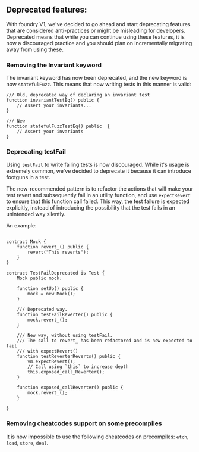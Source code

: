 ## Deprecated features:

With foundry V1, we've decided to go ahead and start deprecating features that are considered anti-practices or might be misleading for developers. Deprecated means that while you can continue using these features, it is now a discouraged practice and you should plan on incrementally migrating away from using these.

### Removing the Invariant keyword

The invariant keyword has now been deprecated, and the new keyword is now `statefulFuzz`. This means that now writing tests in this manner is valid:

```solidity
/// Old, deprecated way of declaring an invariant test
function invariantTestEq() public {
    // Assert your invariants...
}

/// New
function statefulFuzzTestEq() public  {
    // Assert your invariants
}
```

### Deprecating testFail

Using `testFail` to write failing tests is now discouraged. While it's usage is extremely common, we've decided to deprecate it because it can introduce footguns in a test.

The now-recommended pattern is to refactor the actions that will make your test revert and subsequently fail in an utility function, and use `expectRevert` to ensure that this function call failed. This way, the test failure is expected explicitly, instead of introducing the possibility that the test fails in an unintended way silently.

An example:

```solidity

contract Mock {
    function revert_() public {
        revert("This reverts");
    }
}

contract TestFailDeprecated is Test {
    Mock public mock;

    function setUp() public {
        mock = new Mock();
    }

    /// Deprecated way.
    function testFailReverter() public {
        mock.revert_();
    }

    /// New way, without using testFail.
    /// The call to revert_ has been refactored and is now expected to fail
    /// with expectRevert()
    function testReverterReverts() public {
        vm.expectRevert();
        // Call using `this` to increase depth
        this.exposed_call_Reverter();
    }

    function exposed_callReverter() public {
        mock.revert_();
    }

}
```

### Removing cheatcodes support on some precompiles

It is now impossible to use the following cheatcodes on precompiles: `etch`, `load`, `store`, `deal`.